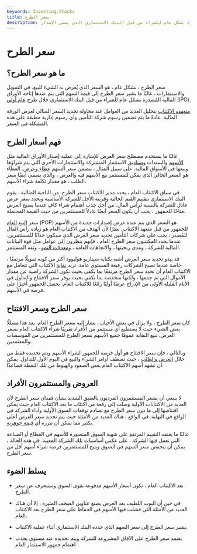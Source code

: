 ```yaml
---
keywords: Investing,Stocks
title: سعر الطرح
description: سعر الطرح هو قيمة السهم التي يتم عندها إتاحة الأوراق المالية المصدرة بشكل عام للشراء من قبل البنك الاستثماري الذي يضمن الإصدار.
---
```


# سعر الطرح
## ما هو سعر الطرح؟

سعر الطرح ، بشكل عام ، هو السعر الذي يُعرض به الشيء للبيع. في التمويل والاستثمارات ، غالبًا ما يشير سعر الطرح إلى قيمة السهم التي يتم عندها إتاحة الأوراق المالية المُصدرة بشكل عام للشراء من قبل البنك الاستثماري خلال طرح [عام أولي](/ipo) (IPO).

[متعهدو الاكتتاب](/underwriter) بتحليل العديد من العوامل عند محاولة تحديد السعر المثالي لعرض الورقة المالية. عادةً ما يتم تضمين رسوم شركة التأمين وأي رسوم إدارية مطبقة على هذه المشكلة في السعر.

## فهم أسعار الطرح

غالبًا ما يستخدم مصطلح سعر العرض للإشارة إلى عملية إصدار الأوراق المالية مثل [الأسهم](/stock) والسندات [وصناديق](/bond) الاستثمار المشتركة والاستثمارات الأخرى التي يتم شراؤها وبيعها في الأسواق المالية. على سبيل المثال ، يتضمن سعر السهم [عطاء وعرض](/bid-and-ask). العطاء هو السعر الحالي الذي يمكن للمستثمر بيع الأسهم فيه والعرض ، والذي يسمى أيضًا سعر الطلب ، هو مقدار تكلفة شراء الأسهم.

في سياق الاكتتاب العام ، يحدد مدير الاكتتاب سعر الطرح. من الناحية المثالية ، يقوم البنك الاستثماري بتقييم القيم الحالية وقريبة الأجل للشركة الأساسية ويحدد سعر عرض عادل للشركة بالنسبة لرأس المال. من أجل جذب اهتمام شراء كافٍ عندما يصبح العرض متاحًا للجمهور ، يجب أن يكون السعر أيضًا عادلاً للمستثمرين من حيث القيمة المحتملة.

سعر [البيع](/publicofferingprice) [العام](/publicofferingprice) (POP) هو السعر الذي يتم عنده عرض إصدارات جديدة من الأسهم للجمهور من قبل متعهد الاكتتاب. نظرًا لأن الهدف من الاكتتاب العام هو زيادة رأس المال للمُصدر ، يجب على شركات التأمين تحديد سعر العرض الذي سيكون جذابًا للمستثمرين. عندما يحدد المكتتبون سعر الطرح العام ، فإنهم ينظرون إلى عوامل مثل قوة البيانات المالية للشركة ، ومدى ربحيتها ، والاتجاهات العامة ، [ومعدلات النمو](/growthrates) ، وثقة المستثمر.

قد يبدو تحديد سعر العرض أشبه بكتابة سيناريو هوليوود أكثر من كونه تمويلًا مرتفعًا ، خاصة عندما تصبح الشركات رفيعة المستوى عامة. تريد [نقابة](/underwriter-syndicate) الاكتتاب التي تتعامل مع الاكتتاب العام أن تحدد سعر الطرح مرتفعًا بما يكفي بحيث تكون الشركة راضية عن مقدار الأموال التي تم جمعها ، ولكنها منخفضة بما يكفي بحيث يوفر سعر الافتتاح والتداول في الأيام القليلة الأولى من الإدراج عرضًا أوليًا رائعًا للاكتتاب العام. يحصل الجمهور أخيرًا على فرصة في الأسهم.

## سعر الطرح وسعر الافتتاح

كان سعر الطرح ، ولا يزال في بعض الأحيان ، يشار إليه بسعر الطرح العام. يعد هذا مضللًا بعض الشيء حيث لا يستطيع أي مستثمر من الأفراد تقريبًا شراء الاكتتاب العام بسعر العرض. تبيع النقابة عمومًا جميع الأسهم بسعر الطرح للمستثمرين من المؤسسات والمعتمدين.

وبالتالي ، فإن سعر الافتتاح هو أول فرصة للجمهور لشراء الأسهم ويتم تحديده فقط من خلال [العرض والطلب](/law-of-supply-demand) ، حيث تصطف أوامر الشراء والبيع في اليوم الأول للتداول. يمكن أن تشهد أسهم الاكتتاب العام بعض الصعود والهبوط من تلك النقطة فصاعدًا.

## العروض والمستثمرون الأفراد

لا ينبغي أن يشعر المستثمرون الفرديون بالضيق الشديد بشأن فقدان سعر الطرح لأن العديد من الاكتتابات الأولية وصلت إلى رقعة من اكتئاب ما بعد الاكتتاب العام حيث يمكن اقتناصها إلى ما دون سعر الطرح مع تصادم توقعات السوق الأولية وأداء الشركة في الواقع في النهاية. في الواقع ، هناك العديد من الأمثلة حيث يتم تحديد سعر العرض أعلى بكثير مما يمكن أن تبرره أي [قيمة جوهرية](/intrinsicvalue).

غالبًا ما يعتمد التقييم المرتفع على شهية السوق المتصورة للأسهم في القطاع أو الصناعة التي تعمل فيها الشركة ، على عكس أساسيات تلك الشركة المعينة. في هذه الحالة ، يمكن أن ينخفض سعر السهم في السوق ويتيح للمستثمرين فرصة شراء أسهم أقل من سعر الطرح.

## يسلط الضوء

- بعد الاكتتاب العام ، تكون أسعار الأسهم مدفوعة بقوى السوق وستنحرف عن سعر الطرح.

- في حين أن البوب اللطيف بعد العرض يصنع عناوين الصحف المثيرة ، إلا أن هناك العديد من الأمثلة التي فشلت فيها الأسهم في الحفاظ على سعر الطرح بعد الاكتتاب العام.

- يشير سعر الطرح إلى سعر السهم الذي حدده البنك الاستثماري أثناء عملية الاكتتاب.

- يعتمد سعر الطرح على الآفاق المشروعة للشركة ويتم تحديده عند مستوى يجذب اهتمام جمهور الاستثمار العام.

